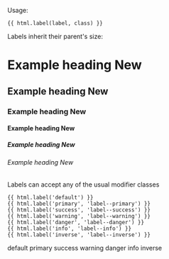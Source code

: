 Usage:

	{{ html.label(label, class) }}
	
Labels inherit their parent's size:

<h1>Example heading <span class="label">New</span></h1>
<h2>Example heading <span class="label">New</span></h2>
<h3>Example heading <span class="label">New</span></h3>
<h4>Example heading <span class="label">New</span></h4>
<h5>Example heading <span class="label">New</span></h5>
<h6>Example heading <span class="label">New</span></h6>
	
Labels can accept any of the usual modifier classes
	
	{{ html.label('default') }}
	{{ html.label('primary', 'label--primary') }}
	{{ html.label('success', 'label--success') }}
	{{ html.label('warning', 'label--warning') }}
	{{ html.label('danger', 'label--danger') }}
	{{ html.label('info', 'label--info') }}
	{{ html.label('inverse', 'label--inverse') }}
	
<span class="label">default</span> <span class="label label--primary">primary</span> <span class="label label--success">success</span> <span class="label label--warning">warning</span> <span class="label label--danger">danger</span> <span class="label label--info">info</span> <span class="label label--inverse">inverse</span>